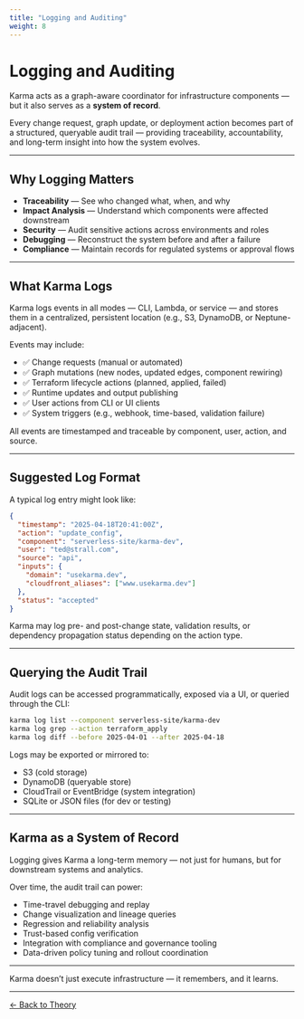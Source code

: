 ```yaml
---
title: "Logging and Auditing"
weight: 8
---
```


# Logging and Auditing

Karma acts as a graph-aware coordinator for infrastructure components — but it also serves as a **system of record**.

Every change request, graph update, or deployment action becomes part of a structured, queryable audit trail — providing traceability, accountability, and long-term insight into how the system evolves.

---

## Why Logging Matters

- **Traceability** — See who changed what, when, and why  
- **Impact Analysis** — Understand which components were affected downstream  
- **Security** — Audit sensitive actions across environments and roles  
- **Debugging** — Reconstruct the system before and after a failure  
- **Compliance** — Maintain records for regulated systems or approval flows

---

## What Karma Logs

Karma logs events in all modes — CLI, Lambda, or service — and stores them in a centralized, persistent location (e.g., S3, DynamoDB, or Neptune-adjacent).

Events may include:

- ✅ Change requests (manual or automated)  
- ✅ Graph mutations (new nodes, updated edges, component rewiring)  
- ✅ Terraform lifecycle actions (planned, applied, failed)  
- ✅ Runtime updates and output publishing  
- ✅ User actions from CLI or UI clients  
- ✅ System triggers (e.g., webhook, time-based, validation failure)

All events are timestamped and traceable by component, user, action, and source.

---

## Suggested Log Format

A typical log entry might look like:

```json
{
  "timestamp": "2025-04-18T20:41:00Z",
  "action": "update_config",
  "component": "serverless-site/karma-dev",
  "user": "ted@strall.com",
  "source": "api",
  "inputs": {
    "domain": "usekarma.dev",
    "cloudfront_aliases": ["www.usekarma.dev"]
  },
  "status": "accepted"
}
```

Karma may log pre- and post-change state, validation results, or dependency propagation status depending on the action type.

---

## Querying the Audit Trail

Audit logs can be accessed programmatically, exposed via a UI, or queried through the CLI:

```bash
karma log list --component serverless-site/karma-dev
karma log grep --action terraform_apply
karma log diff --before 2025-04-01 --after 2025-04-18
```

Logs may be exported or mirrored to:

- S3 (cold storage)
- DynamoDB (queryable store)
- CloudTrail or EventBridge (system integration)
- SQLite or JSON files (for dev or testing)

---

## Karma as a System of Record

Logging gives Karma a long-term memory — not just for humans, but for downstream systems and analytics.

Over time, the audit trail can power:

- Time-travel debugging and replay
- Change visualization and lineage queries
- Regression and reliability analysis
- Trust-based config verification
- Integration with compliance and governance tooling
- Data-driven policy tuning and rollout coordination

---

Karma doesn’t just execute infrastructure — it remembers, and it learns.

---

[← Back to Theory](/theory/)
